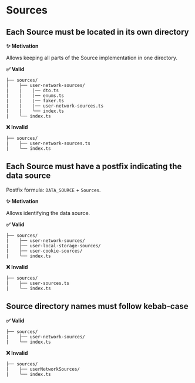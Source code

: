 # Sources

## Each Source must be located in its own directory

**✨ Motivation**

Allows keeping all parts of the Source implementation in one directory.

**✅ Valid**

```
├── sources/
|    ├── user-network-sources/
|    |    |── dto.ts
|    |    |── enums.ts
|    |    |── faker.ts
|    |    |── user-network-sources.ts
|    |    └── index.ts
|    └── index.ts
```

**❌ Invalid**

```
├── sources/
|    ├── user-network-sources.ts
|    └── index.ts
```

## Each Source must have a postfix indicating the data source

Postfix formula: `DATA_SOURCE` + `Sources`.

**✨ Motivation**

Allows identifying the data source.

**✅ Valid**

```
├── sources/
|    ├── user-network-sources/
|    ├── user-local-storage-sources/
|    ├── user-cookie-sources/
|    └── index.ts
```

**❌ Invalid**

```
├── sources/
|    ├── user-sources.ts
|    └── index.ts
```

## Source directory names must follow kebab-case

**✅ Valid**

```
├── sources/
|    ├── user-network-sources/
|    └── index.ts
```

**❌ Invalid**

```
├── sources/
|    ├── userNetworkSources/
|    └── index.ts
```
